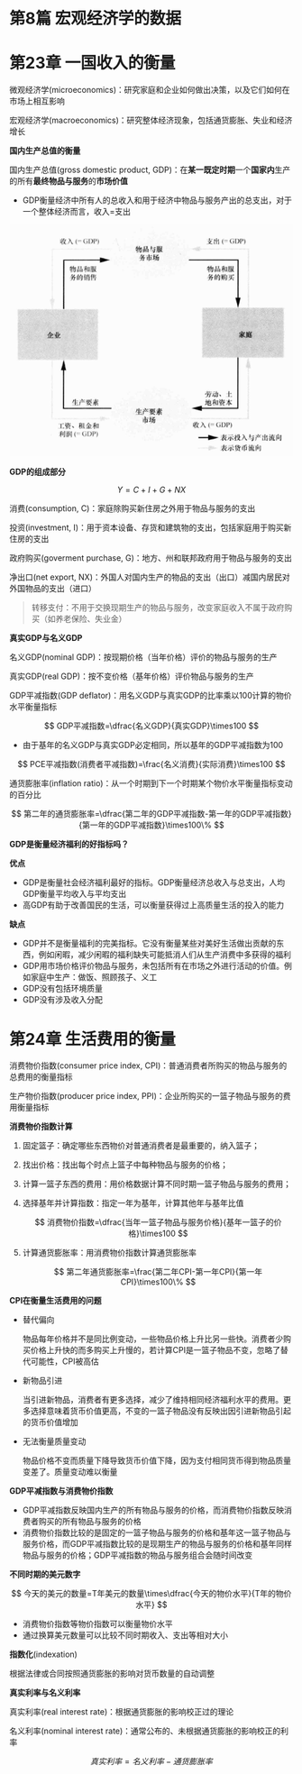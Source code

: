 # 第8篇 宏观经济学的数据

# 第23章 一国收入的衡量

微观经济学(microeconomics)：研究家庭和企业如何做出决策，以及它们如何在市场上相互影响

宏观经济学(macroeconomics)：研究整体经济现象，包括通货膨胀、失业和经济增长

**国内生产总值的衡量**

国内生产总值(gross domestic product, GDP)：在**某一既定时期**一个**国家内**生产的所有**最终物品与服务**的**市场价值**

- GDP衡量经济中所有人的总收入和用于经济中物品与服务产出的总支出，对于一个整体经济而言，收入=支出

![Untitled](%E7%AC%AC8%E7%AF%87%20%E5%AE%8F%E8%A7%82%E7%BB%8F%E6%B5%8E%E5%AD%A6%E7%9A%84%E6%95%B0%E6%8D%AE%20cb2f2fe54f16413d96154e9d901be365/Untitled.png)

**GDP的组成部分**

$$
Y=C+I+G+NX
$$

消费(consumption, C)：家庭除购买新住房之外用于物品与服务的支出

投资(investment, I)：用于资本设备、存货和建筑物的支出，包括家庭用于购买新住房的支出

政府购买(goverment purchase, G)：地方、州和联邦政府用于物品与服务的支出

净出口(net export, NX)：外国人对国内生产的物品的支出（出口）减国内居民对外国物品的支出（进口）

> 转移支付：不用于交换现期生产的物品与服务，改变家庭收入不属于政府购买（如养老保险、失业金）
> 

**真实GDP与名义GDP**

名义GDP(nominal GDP)：按现期价格（当年价格）评价的物品与服务的生产

真实GDP(real GDP)：按不变价格（基年价格）评价物品与服务的生产

GDP平减指数(GDP deflator)：用名义GDP与真实GDP的比率乘以100计算的物价水平衡量指标

$$
GDP平减指数=\dfrac{名义GDP}{真实GDP}\times100
$$

- 由于基年的名义GDP与真实GDP必定相同，所以基年的GDP平减指数为100

$$
PCE平减指数(消费者平减指数)=\frac{名义消费}{实际消费}\times100
$$

通货膨胀率(inflation ratio)：从一个时期到下一个时期某个物价水平衡量指标变动的百分比

$$
第二年的通货膨胀率=\dfrac{第二年的GDP平减指数-第一年的GDP平减指数}{第一年的GDP平减指数}\times100\%
$$

**GDP是衡量经济福利的好指标吗？**

**优点**

- GDP是衡量社会经济福利最好的指标。GDP衡量经济总收入与总支出，人均GDP衡量平均收入与平均支出
- 高GDP有助于改善国民的生活，可以衡量获得过上高质量生活的投入的能力

**缺点**

- GDP并不是衡量福利的完美指标。它没有衡量某些对美好生活做出贡献的东西，例如闲暇，减少闲暇的福利缺失可能抵消人们从生产消费中多获得的福利
- GDP用市场价格评价物品与服务，未包括所有在市场之外进行活动的价值。例如家庭中生产：做饭、照顾孩子、义工
- GDP没有包括环境质量
- GDP没有涉及收入分配

# 第24章 生活费用的衡量

消费物价指数(consumer price index, CPI)：普通消费者所购买的物品与服务的总费用的衡量指标

生产物价指数(producer price index, PPI)：企业所购买的一篮子物品与服务的费用衡量指标

**消费物价指数计算**

1. 固定篮子：确定哪些东西物价对普通消费者是最重要的，纳入篮子；
2. 找出价格：找出每个时点上篮子中每种物品与服务的价格；
3. 计算一篮子东西的费用：用价格数据计算不同时期一篮子物品与服务的费用；
4. 选择基年并计算指数：指定一年为基年，计算其他年与基年比值
    
    $$
    消费物价指数=\dfrac{当年一篮子物品与服务价格}{基年一篮子的价格}\times100
    $$
    
5. 计算通货膨胀率：用消费物价指数计算通货膨胀率
    
    $$
    第二年通货膨胀率=\frac{第二年CPI-第一年CPI}{第一年CPI}\times100\%
    $$
    

**CPI在衡量生活费用的问题**

- 替代偏向
    
    物品每年价格并不是同比例变动，一些物品价格上升比另一些快。消费者少购买价格上升快的而多购买上升慢的，若计算CPI是一篮子物品不变，忽略了替代可能性，CPI被高估
    
- 新物品引进
    
    当引进新物品，消费者有更多选择，减少了维持相同经济福利水平的费用。更多选择意味着货币价值更高，不变的一篮子物品没有反映出因引进新物品引起的货币价值增加
    
- 无法衡量质量变动
    
    物品价格不变而质量下降导致货币价值下降，因为支付相同货币得到物品质量变差了。质量变动难以衡量
    

**GDP平减指数与消费物价指数**

- GDP平减指数反映国内生产的所有物品与服务的价格，而消费物价指数反映消费者购买的所有物品与服务的价格
- 消费物价指数比较的是固定的一篮子物品与服务的价格和基年这一篮子物品与服务价格，而GDP平减指数比较的是现期生产的物品与服务的价格和基年同样物品与服务的价格；GDP平减指数的物品与服务组合会随时间改变

**不同时期的美元数字**

$$
今天的美元的数量=T年美元的数量\times\dfrac{今天的物价水平}{T年的物价水平}
$$

- 消费物价指数等物价指数可以衡量物价水平
- 通过换算美元数量可以比较不同时期收入、支出等相对大小

**指数化**(indexation)

根据法律或合同按照通货膨胀的影响对货币数量的自动调整

**真实利率与名义利率**

真实利率(real interest rate)：根据通货膨胀的影响校正过的理论

名义利率(nominal interest rate)：通常公布的、未根据通货膨胀的影响校正的利率

$$
真实利率=名义利率-通货膨胀率
$$